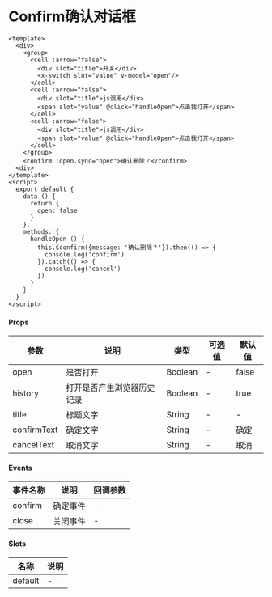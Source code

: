 # Confirm确认对话框

```
<template>
  <div>
    <group>
      <cell :arrow="false">
        <div slot="title">开关</div>
        <x-switch slot="value" v-model="open"/>
      </cell>
      <cell :arrow="false">
        <div slot="title">js调用</div>
        <span slot="value" @click="handleOpen">点击我打开</span>
      </cell>
      <cell :arrow="false">
        <div slot="title">js调用</div>
        <span slot="value" @click="handleOpen">点击我打开</span>
      </cell>
    </group>
    <confirm :open.sync="open">确认删除？</confirm>
  <div>
</template>
<script>
  export default {
    data () {
      return {
        open: false
      }
    },
    methods: {
      handleOpen () {
        this.$confirm({message: '确认删除？'}).then(() => {
          console.log('confirm')
        }).catch(() => {
          console.log('cancel')
        })
      }
    }
  }
</script>
```

#### Props
| 参数      | 说明    | 类型      | 可选值       | 默认值   |
|---------- |-------- |---------- |------------- |--------- |
| open     | 是否打开   | Boolean  |   -       |    false    |
| history     | 打开是否产生浏览器历史记录   | Boolean  |   -       |    true    |
| title     | 标题文字   | String  |   -       |    -    |
| confirmText     | 确定文字   | String  |   -       |    确定    |
| cancelText     | 取消文字   | String  |   -       |    取消    |

#### Events
| 事件名称 | 说明 | 回调参数 |
|---------|--------|---------|
| confirm | 确定事件 | - |
| close | 关闭事件 | - |

#### Slots
| 名称 | 说明 | 
|---------|--------|
| default | - |